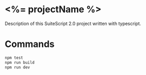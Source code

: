 # <%= projectName %>

Description of this SuiteScript 2.0 project written with typescript.

# Commands

```sh
npm test
npm run build
npm run dev
```
